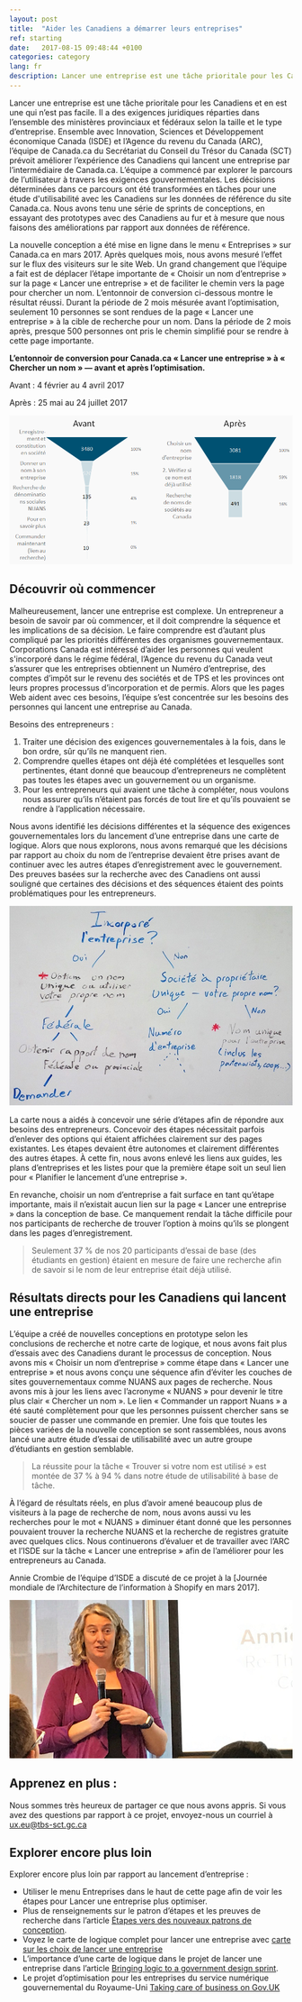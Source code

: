 ```yaml
---
layout: post
title:  "Aider les Canadiens a démarrer leurs entreprises"
ref: starting
date:   2017-08-15 09:48:44 +0100
categories: category
lang: fr
description: Lancer une entreprise est une tâche prioritale pour les Canadiens et en est une qui n’est pas facile.
---
```


Lancer une entreprise est une tâche prioritale pour les Canadiens et en est une qui n’est pas facile. Il a des exigences juridiques réparties dans l’ensemble des ministères provinciaux et fédéraux selon la taille et le type d’entreprise. Ensemble avec Innovation, Sciences et Développement économique Canada (ISDE) et l’Agence du revenu du Canada (ARC), l’équipe de Canada.ca du Secrétariat du Conseil du Trésor du Canada (SCT) prévoit améliorer l’expérience des Canadiens qui lancent une entreprise par l’intermédiaire de Canada.ca. L’équipe a commencé par explorer le parcours de l’utilisateur à travers les exigences gouvernementales. Les décisions déterminées dans ce parcours ont été transformées en tâches pour une étude d'utilisabilité avec les Canadiens sur les données de référence du site Canada.ca. Nous avons tenu une série de sprints de conceptions, en essayant des prototypes avec des Canadiens au fur et à mesure que nous faisons des améliorations par rapport aux données de référence.

La nouvelle conception a été mise en ligne dans le menu « Entreprises » sur Canada.ca en mars 2017. Après quelques mois, nous avons mesuré l’effet sur le flux des visiteurs sur le site Web. Un grand changement que l’équipe a fait est de déplacer l’étape importante de « Choisir un nom d’entreprise » sur la page « Lancer une entreprise » et de faciliter le chemin vers la page pour chercher un nom. L’entonnoir de conversion ci-dessous montre le résultat réussi. Durant la période de 2 mois mésurée avant l’optimisation, seulement 10 personnes se sont rendues de la page « Lancer une entreprise » à la cible de recherche pour un nom. Dans la période de 2 mois après, presque 500 personnes ont pris le chemin simplifié pour se rendre à cette page importante.

**L’entonnoir de conversion pour Canada.ca « Lancer une entreprise » à « Chercher un nom » — avant et après l’optimisation.**

Avant : 4 février au 4 avril 2017

Après : 25 mai au 24 juillet 2017

<img class="img-responsive" alt="Entonnoir de conversions pour choisir un nom d'entreprise Canada.ca" src="/images/Nom_dentreprise_entonnoir_962x504.png">

## Découvrir où commencer

Malheureusement, lancer une entreprise est complexe. Un entrepreneur a besoin de savoir par où commencer, et il doit comprendre la séquence et les implications de sa décision. Le faire comprendre est d’autant plus compliqué par les priorités différentes des organismes gouvernementaux. Corporations Canada est intéressé d’aider les personnes qui veulent s'incorporé dans le régime fédéral, l’Agence du revenu du Canada veut s’assurer que les entreprises obtiennent un Numéro d’entreprise, des comptes d’impôt sur le revenu des sociétés et de TPS et les provinces ont leurs propres processus d’incorporation et de permis. Alors que les pages Web aident avec ces besoins, l’équipe s’est concentrée sur les besoins des personnes qui lancent une entreprise au Canada.

Besoins des entrepreneurs :
1. Traiter une décision des exigences gouvernementales à la fois, dans le bon ordre, sûr qu’ils ne manquent rien.
2. Comprendre quelles étapes ont déjà été complétées et lesquelles sont pertinentes, étant donné que beaucoup d’entrepreneurs ne complètent pas toutes les étapes avec un gouvernement ou un organisme.
3. Pour les entrepreneurs qui avaient une tâche à compléter, nous voulons nous assurer qu’ils n’étaient pas forcés de tout lire et qu’ils pouvaient se rendre à l’application nécessaire.

Nous avons identifié les décisions différentes et la séquence des exigences gouvernementales lors du lancement d’une entreprise dans une carte de logique. Alors que nous explorons, nous avons remarqué que les décisions par rapport au choix du nom de l’entreprise devaient être prises avant de continuer avec les autres étapes d’enregistrement avec le gouvernement. Des preuves basées sur la recherche avec des Canadiens ont aussi souligné que certaines des décisions et des séquences étaient des points problématiques pour les entrepreneurs.

<img class="img-responsive" alt="Decisions et étapes pour le nom d'une entreprise" src="/images/Nom_dentreprise_decisions.jpg">

La carte nous a aidés à concevoir une série d’étapes afin de répondre aux besoins des entrepreneurs. Concevoir des étapes nécessitait parfois d’enlever des options qui étaient affichées clairement sur des pages existantes. Les étapes devaient être autonomes et clairement différentes des autres étapes. À cette fin, nous avons enlevé les liens aux guides, les plans d’entreprises et les listes pour que la première étape soit un seul lien pour « Planifier le lancement d’une entreprise ».

En revanche, choisir un nom d’entreprise a fait surface en tant qu’étape importante, mais il n’existait aucun lien sur la page « Lancer une entreprise » dans la conception de base. Ce manquement rendait la tâche difficile pour nos participants de recherche de trouver l’option à moins qu’ils se plongent dans les pages d’enregistrement.
>Seulement 37 % de nos 20 participants d’essai de base (des étudiants en gestion) étaient en mesure de faire une recherche afin de savoir si le nom de leur entreprise était déjà utilisé.

## Résultats directs pour les Canadiens qui lancent une entreprise

L’équipe a créé de nouvelles conceptions en prototype selon les conclusions de recherche et notre carte de logique, et nous avons fait plus d’essais avec des Canadiens durant le processus de conception. Nous avons mis « Choisir un nom d’entreprise » comme étape dans « Lancer une entreprise » et nous avons conçu une séquence afin d’éviter les couches de sites gouvernementaux comme NUANS aux pages de recherche. Nous avons mis à jour les liens avec l’acronyme « NUANS » pour devenir le titre plus clair « Chercher un nom ». Le lien « Commander un rapport Nuans » a été sauté complètement pour que les personnes puissent chercher sans se soucier de passer une commande en premier. Une fois que toutes les pièces variées de la nouvelle conception se sont rassemblées, nous avons lancé une autre étude d’essai de utilisabilité avec un autre groupe d’étudiants en gestion semblable.
>La réussite pour la tâche « Trouver si votre nom est utilisé » est montée de 37 % à 94 % dans notre étude de utilisabilité à base de tâche.

À l’égard de résultats réels, en plus d’avoir amené beaucoup plus de visiteurs à la page de recherche de nom, nous avons aussi vu les recherches pour le mot « NUANS » diminuer étant donné que les personnes pouvaient trouver la recherche NUANS et la recherche de registres gratuite avec quelques clics. Nous continuerons d’évaluer et de travailler avec l’ARC et l’ISDE sur la tâche « Lancer une entreprise » afin de l’améliorer pour les entrepreneurs au Canada.

Annie Crombie de l’équipe d’ISDE a discuté de ce projet à la [Journée mondiale de l’Architecture de l’information à Shopify en mars 2017].

<img class="img-responsive" alt="Annie speaking at World IA Day 2017" src="/images/AnnieWorldIADay_794x443.jpg">

## Apprenez en plus :

Nous sommes très heureux de partager ce que nous avons appris. Si vous avez des questions par rapport à ce projet, envoyez-nous un courriel à ux.eu@tbs-sct.gc.ca

## Explorer encore plus loin

Explorer encore plus loin par rapport au lancement d’entreprise :
* Utiliser le menu Entreprises dans le haut de cette page afin de voir les étapes pour Lancer une entreprise plus optimiser.
* Plus de renseignements sur le patron d’étapes et les preuves de recherche dans l’article [Étapes vers des nouveaux patrons de conception](https://github.com/canada-ca/canada-ca.github.io/blob/master/_posts/2017-08-09-etapes-vers-des-nouveaux-patrons.markdown).
* Voyez le carte de logique complet pour lancer une entreprise avec [carte sur les choix de lancer une entreprise](/images/Decisions_demarrer_une_entreprise_Nov2016_gris_1818x1237.png)
* L’importance d’une carte de logique dans le projet de lancer une entreprise dans l’article [Bringing logic to a government design sprint](https://www.linkedin.com/pulse/bringing-logic-government-design-sprint-lisa-fast).
* Le projet d’optimisation pour les entreprises du service numérique gouvernemental du Royaume-Uni [Taking care of business on Gov.UK](https://gds.blog.gov.uk/2017/07/18/taking-care-of-business-on-gov-uk/)
